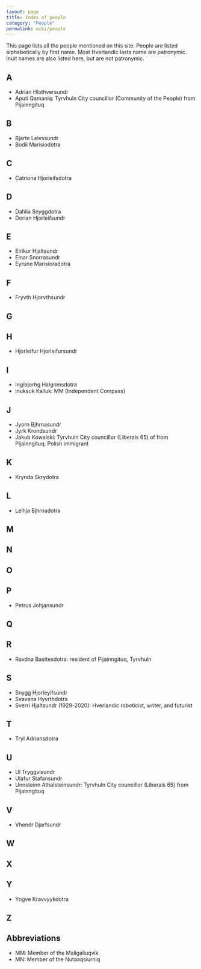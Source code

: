 ```yaml
---
layout: page
title: Index of people
category: "People"
permalink: wiki/people
---
```


This page lists all the people mentioned on this site. People are listed alphabetically by first name. Most Hverlandic lasts name are patronymic. Inuit names are also listed here, but are not patronymic.

## A
- Adrian Hlothversundr 
- Aputi Qamaniq: Tyrvhuln City councillor (Community of the People) from Pijainngituq

## B
- Bjarte Leivssundr
- Bodil Marisiodotra 

## C
- Catriona Hjorleifsdotra

## D
- Dahlia Snyggdotra
- Dorian Hjorleifsundr

## E
- Eirikur Hjaltsundr
- Einar Snorrasundr
- Eyrune Marisioradotra

## F
- Fryvth Hjorvthsundr

## G

## H
- Hjorleifur Hjorleifursundr 

## I
- Ingibjorhg Halgrimsdotra
- Inuksuk Kalluk: MM (Independent Compass)

## J
- Jyorn Bjhrnasundr
- Jyrk Krondsundr 
- Jakub Kowalski: Tyrvhuln City councillor (Liberals 65) of from Pijainngituq; Polish immigrant

## K
- Krynda Skrydotra 

## L
- Lelhja Bjhrnadotra 

## M

## N

## O

## P
- Petrus Johjansundr

## Q

## R
- Ravdna Basttesdotra: resident of Pijainngituq, Tyrvhuln

## S
- Snygg Hjorleyifsundr 
- Svavana Hyvrthdotra
- Sverri Hjaltsundr (1929-2020): Hverlandic roboticist, writer, and futurist

## T
- Tryl Adriansdotra

## U
- Ul Tryggvisundr
- Ulafur Stafansundr
- Unnsteinn Athalsteinsundr: Tyrvhuln City councillor (Liberals 65) from Pijainngituq

## V
- Vhendr Djarfsundr 

## W

## X

## Y
- Yngve Kravvyykdotra

## Z

## Abbreviations

* MM: Member of the Maligaliuqvik
* MN: Member of the Nutaaqsiurniq